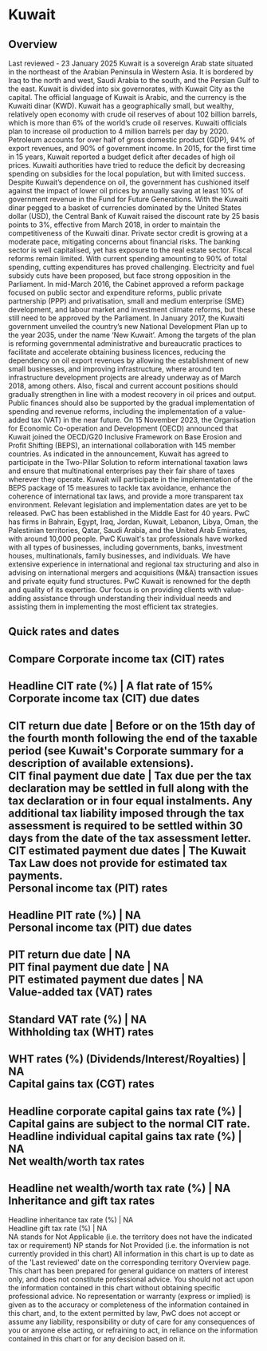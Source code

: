 # Kuwait
## Overview
Last reviewed - 23 January 2025
Kuwait is a sovereign Arab state situated in the northeast of the Arabian Peninsula in Western Asia. It is bordered by Iraq to the north and west, Saudi Arabia to the south, and the Persian Gulf to the east. Kuwait is divided into six governorates, with Kuwait City as the capital. The official language of Kuwait is Arabic, and the currency is the Kuwaiti dinar (KWD).
Kuwait has a geographically small, but wealthy, relatively open economy with crude oil reserves of about 102 billion barrels, which is more than 6% of the world’s crude oil reserves. Kuwaiti officials plan to increase oil production to 4 million barrels per day by 2020. Petroleum accounts for over half of gross domestic product (GDP), 94% of export revenues, and 90% of government income.
In 2015, for the first time in 15 years, Kuwait reported a budget deficit after decades of high oil prices. Kuwaiti authorities have tried to reduce the deficit by decreasing spending on subsidies for the local population, but with limited success. Despite Kuwait’s dependence on oil, the government has cushioned itself against the impact of lower oil prices by annually saving at least 10% of government revenue in the Fund for Future Generations.
With the Kuwaiti dinar pegged to a basket of currencies dominated by the United States dollar (USD), the Central Bank of Kuwait raised the discount rate by 25 basis points to 3%, effective from March 2018, in order to maintain the competitiveness of the Kuwaiti dinar. Private sector credit is growing at a moderate pace, mitigating concerns about financial risks. The banking sector is well capitalised, yet has exposure to the real estate sector.
Fiscal reforms remain limited. With current spending amounting to 90% of total spending, cutting expenditures has proved challenging. Electricity and fuel subsidy cuts have been proposed, but face strong opposition in the Parliament. In mid-March 2016, the Cabinet approved a reform package focused on public sector and expenditure reforms, public private partnership (PPP) and privatisation, small and medium enterprise (SME) development, and labour market and investment climate reforms, but these still need to be approved by the Parliament. In January 2017, the Kuwaiti government unveiled the country’s new National Development Plan up to the year 2035, under the name ‘New Kuwait’. Among the targets of the plan is reforming governmental administrative and bureaucratic practices to facilitate and accelerate obtaining business licences, reducing the dependency on oil export revenues by allowing the establishment of new small businesses, and improving infrastructure, where around ten infrastructure development projects are already underway as of March 2018, among others.
Also, fiscal and current account positions should gradually strengthen in line with a modest recovery in oil prices and output. Public finances should also be supported by the gradual implementation of spending and revenue reforms, including the implementation of a value-added tax (VAT) in the near future.
On 15 November 2023, the Organisation for Economic Co-operation and Development (OECD) announced that Kuwait joined the OECD/G20 Inclusive Framework on Base Erosion and Profit Shifting (BEPS), an international collaboration with 145 member countries. As indicated in the announcement, Kuwait has agreed to participate in the Two-Pillar Solution to reform international taxation laws and ensure that multinational enterprises pay their fair share of taxes wherever they operate. Kuwait will participate in the implementation of the BEPS package of 15 measures to tackle tax avoidance, enhance the coherence of international tax laws, and provide a more transparent tax environment. Relevant legislation and implementation dates are yet to be released.
PwC has been established in the Middle East for 40 years. PwC has firms in Bahrain, Egypt, Iraq, Jordan, Kuwait, Lebanon, Libya, Oman, the Palestinian territories, Qatar, Saudi Arabia, and the United Arab Emirates, with around 10,000 people. PwC Kuwait's tax professionals have worked with all types of businesses, including governments, banks, investment houses, multinationals, family businesses, and individuals. We have extensive experience in international and regional tax structuring and also in advising on international mergers and acquisitions (M&A) transaction issues and private equity fund structures.
PwC Kuwait is renowned for the depth and quality of its expertise. Our focus is on providing clients with value-adding assistance through understanding their individual needs and assisting them in implementing the most efficient tax strategies.
## Quick rates and dates
Compare
Corporate income tax (CIT) rates   
---  
Headline CIT rate (%) |  A flat rate of 15%  
Corporate income tax (CIT) due dates   
---  
CIT return due date |  Before or on the 15th day of the fourth month following the end of the taxable period (see Kuwait's Corporate summary for a description of available extensions).  
CIT final payment due date |  Tax due per the tax declaration may be settled in full along with the tax declaration or in four equal instalments. Any additional tax liability imposed through the tax assessment is required to be settled within 30 days from the date of the tax assessment letter.  
CIT estimated payment due dates |  The Kuwait Tax Law does not provide for estimated tax payments.  
Personal income tax (PIT) rates   
---  
Headline PIT rate (%) |  NA  
Personal income tax (PIT) due dates   
---  
PIT return due date |  NA  
PIT final payment due date |  NA  
PIT estimated payment due dates |  NA  
Value-added tax (VAT) rates   
---  
Standard VAT rate (%) |  NA  
Withholding tax (WHT) rates   
---  
WHT rates (%) (Dividends/Interest/Royalties) |  NA  
Capital gains tax (CGT) rates   
---  
Headline corporate capital gains tax rate (%) |  Capital gains are subject to the normal CIT rate.  
Headline individual capital gains tax rate (%) |  NA  
Net wealth/worth tax rates   
---  
Headline net wealth/worth tax rate (%) |  NA  
Inheritance and gift tax rates   
---  
Headline inheritance tax rate (%) |  NA  
Headline gift tax rate (%) |  NA  
NA stands for Not Applicable (i.e. the territory does not have the indicated tax or requirement)
NP stands for Not Provided (i.e. the information is not currently provided in this chart) 
All information in this chart is up to date as of the 'Last reviewed' date on the corresponding territory Overview page. This chart has been prepared for general guidance on matters of interest only, and does not constitute professional advice. You should not act upon the information contained in this chart without obtaining specific professional advice. No representation or warranty (express or implied) is given as to the accuracy or completeness of the information contained in this chart, and, to the extent permitted by law, PwC does not accept or assume any liability, responsibility or duty of care for any consequences of you or anyone else acting, or refraining to act, in reliance on the information contained in this chart or for any decision based on it.
